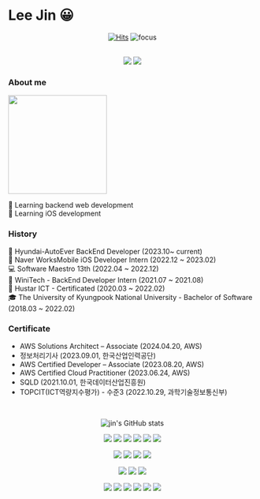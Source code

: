 # Lee Jin 😀
<div align='center'>
 
[![Hits](https://hits.seeyoufarm.com/api/count/incr/badge.svg?url=https%3A%2F%2Fgithub.com%2FLeeJin0527%2Fhit-counter&count_bg=%2379C83D&title_bg=%23555555&icon=&icon_color=%23E7E7E7&title=hits&edge_flat=false)](https://hits.seeyoufarm.com)
![focus](https://img.shields.io/badge/focus-backend-orange)

<br/>
<a href="https://olivine-winter-34a.notion.site/9107e0be6ccf438b9efb806656208df3" target="_blank"><img src="https://img.shields.io/badge/Portfolio-000000?-000000?style=flat-square&logo=Vercel&logoColor=white"/></a>
<a href="https://velog.io/@jinii/%EC%9B%B9-%EB%98%90%EB%8A%94-%EB%AA%A8%EB%B0%94%EC%9D%BC-%EC%95%A0%ED%94%8C%EB%A6%AC%EC%BC%80%EC%9D%B4%EC%85%98%EC%97%90%EC%84%9C-Amazon-S3%EB%A1%9C-%EC%A7%81%EC%A0%91-%EC%97%85%EB%A1%9C%EB%93%9C" target="_blank"><img src="https://img.shields.io/badge/velog-20C997?style=flat&logo=velog&logoColor=white"/></a> 
 </div>

 ### About me

<img height="200px" src="http://mazassumnida.wtf/api/v2/generate_badge?boj=zinzun">

🌱 Learning backend web development
<br>
🌱 Learning iOS development

### History
💙 Hyundai-AutoEver BackEnd Developer (2023.10~ current) <br>
💚 Naver WorksMobile iOS Developer Intern (2022.12 ~ 2023.02) <br>
💻 Software Maestro 13th (2022.04 ~ 2022.12) <br>
🩵 WiniTech - BackEnd Developer Intern (2021.07 ~ 2021.08) <br>
🧡 Hustar ICT - Certificated (2020.03 ~ 2022.02) <br>
🎓 The University of Kyungpook National University - Bachelor of Software (2018.03 ~ 2022.02)
<br>
### Certificate
- AWS Solutions Architect – Associate (2024.04.20, AWS) <br>
- 정보처리기사 (2023.09.01, 한국산업인력공단) <br>
- AWS Certified Developer – Associate (2023.08.20, AWS) <br>
- AWS Certified Cloud Practitioner (2023.06.24, AWS) <br>
- SQLD (2021.10.01, 한국데이터산업진흥원) <br>
- TOPCIT(ICT역량지수평가) - 수준3 (2022.10.29, 과학기술정보통신부)


<br/>
 
<div align='center'>

 ![jin's GitHub stats](https://github-readme-stats.vercel.app/api?username=LeeJin0527&show_icons=true&theme=react)
 
 
 <img src="https://img.shields.io/badge/JAVA-007396?style=for-the-badge&logo=java&logoColor=white"> <img src = "https://img.shields.io/badge/python-3670A0?style=for-the-badge&logo=python&logoColor=ffdd54"> <img src = "https://img.shields.io/badge/c%23-%23239120.svg?style=for-the-badge&logo=c-sharp&logoColor=white"> <img src="https://img.shields.io/badge/C++-00599C?style=for-the-badge&logo=C++&logoColor=white"> <img src="https://img.shields.io/badge/C-A8B9CC?style=for-the-badge&logo=C&logoColor=white"> <img src="https://img.shields.io/badge/Swift-F05138?style=for-the-badge&logo=Swift&logoColor=white">
 
 <img src="https://img.shields.io/badge/Spring Boot-6DB33F?style=for-the-badge&logo=Spring Boot&logoColor=white"> <img src="https://img.shields.io/badge/Spring-6DB33F?style=for-the-badge&logo=Spring&logoColor=white"> <img src="https://img.shields.io/badge/Node.js-339933?style=for-the-badge&logo=Node.js&logoColor=white"> <img src="https://img.shields.io/badge/.NET-512BD4?style=for-the-badge&logo=.NET&logoColor=white">
 
 
 
 <img src="https://img.shields.io/badge/mysql-4479A1?style=for-the-badge&logo=mysql&logoColor=white"> <img src="https://img.shields.io/badge/postgres-%23316192.svg?style=for-the-badge&logo=postgresql&logoColor=white"> <img src="https://img.shields.io/badge/amazonrds-527FFF?style=for-the-badge&logo=amazonrds&logoColor=white"> 
 
<img src="https://img.shields.io/badge/awslambda-FF9900?style=for-the-badge&logo=awslambda&logoColor=white"> <img src="https://img.shields.io/badge/amazons3-569A31?style=for-the-badge&logo=amazons3&logoColor=white"> <img src="https://img.shields.io/badge/github-181717?style=for-the-badge&logo=github&logoColor=white"> <img src = "https://img.shields.io/badge/docker-%230db7ed.svg?style=for-the-badge&logo=docker&logoColor=white"> <img src = "https://img.shields.io/badge/jira-%230A0FFF.svg?style=for-the-badge&logo=jira&logoColor=white"> <img src = "https://img.shields.io/badge/sourcetree-0052CC.svg?style=for-the-badge&logo=sourcetree&logoColor=white">

